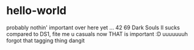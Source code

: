# hello-world
probably nothin' important over here yet ...
42
69
Dark Souls II sucks compared to DS1, fite me u casuals
now THAT is important :D
uuuuuuuh forgot that tagging thing dangit
